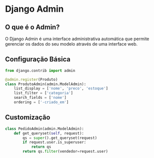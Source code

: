 # Django Admin

## O que é o Admin?

O Django Admin é uma interface administrativa automática que permite gerenciar os dados do seu modelo através de uma interface web.

## Configuração Básica

```python
from django.contrib import admin

@admin.register(Produto)
class ProdutoAdmin(admin.ModelAdmin):
    list_display = ['nome', 'preco', 'estoque']
    list_filter = ['categoria']
    search_fields = ['nome']
    ordering = ['-criado_em']
```

## Customização

```python
class PedidoAdmin(admin.ModelAdmin):
    def get_queryset(self, request):
        qs = super().get_queryset(request)
        if request.user.is_superuser:
            return qs
        return qs.filter(vendedor=request.user)
```
